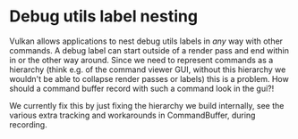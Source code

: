 Debug utils label nesting
=========================

Vulkan allows applications to nest debug utils labels in *any* way with
other commands. A debug label can start outside of a render pass and end within
in or the other way around. Since we need to represent commands as a hierarchy
(think e.g. of the command viewer GUI, without this hierarchy we wouldn't
be able to collapse render passes or labels) this is a problem.
How should a command buffer record with such a command look in the gui?!

We currently fix this by just fixing the hierarchy we build internally, see
the various extra tracking and workarounds in CommandBuffer, during recording.
